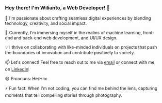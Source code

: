 ### Hey there! I'm Wilianto, a Web Developer! 👋

👀 I'm passionate about crafting seamless digital experiences by blending technology, creativity, and social impact.

🌱 Currently, I'm immersing myself in the realms of machine learning, front-end and back-end web development, and UI/UX design.

💡 I thrive on collaborating with like-minded individuals on projects that push the boundaries of innovation and contribute positively to society.

📫 Let's connect! Feel free to reach out to me via [email](mailto:wilianto2021@gmail.com) or connect with me on [LinkedIn](https://www.linkedin.com/in/wilianto-wilianto-213702258/)!

😄 Pronouns: He/Him

⚡ Fun fact: When I'm not coding, you can find me behind the lens, capturing moments that tell compelling stories through photography.

<!-- Let's innovate, create, and inspire together! -->
